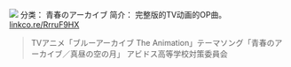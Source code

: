 ![](//static.kivo.wiki/images/music/cover/k1Nz87SeFrPOSEeGt58wpycXDAfi3PCd.jpg)
分类： 青春のアーカイブ
简介：
完整版的TV动画的OP曲。
[linkco.re/RrruF9HX](https://linkco.re/RrruF9HX)
>TVアニメ「ブルーアーカイブ The Animation」テーマソング「青春のアーカイブ／真昼の空の月」
アビドス高等学校対策委員会
